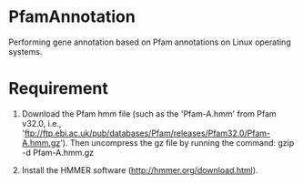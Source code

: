 # PfamAnnotation
Performing gene annotation based on Pfam annotations on Linux operating systems.

# Requirement
1. Download the Pfam hmm file (such as the 'Pfam-A.hmm' from Pfam v32.0, i.e., 'ftp://ftp.ebi.ac.uk/pub/databases/Pfam/releases/Pfam32.0/Pfam-A.hmm.gz'). Then uncompress the gz file by running the command:
gzip -d Pfam-A.hmm.gz

2. Install the HMMER software (http://hmmer.org/download.html).

# 
